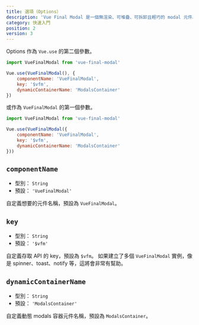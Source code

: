 ```yaml
---
title: 選項（Options）
description: 'Vue Final Modal 是一個無渲染、可堆疊、可拆卸且輕巧的 modal 元件。'
category: 快速入門
position: 2
version: 3
---
```


Options 作為 `Vue.use` 的第二個參數。

```js
import VueFinalModal from 'vue-final-modal'

Vue.use(VueFinalModal(), { 
    componentName: 'VueFinalModal',
    key: '$vfm',    
    dynamicContainerName: 'ModalsContainer'
})
```

或作為 `VueFinalModal` 的第一個參數。

```js
import VueFinalModal from 'vue-final-modal'

Vue.use(VueFinalModal({ 
    componentName: 'VueFinalModal',
    key: '$vfm',    
    dynamicContainerName: 'ModalsContainer'
}))
```

## `componentName`

- 型別： `String`
- 預設： `'VueFinalModal'`

自定義想要的元件名稱，預設為 `VueFinalModal`。

## `key`

- 型別： `String`
- 預設： `'$vfm'`

自定義存取 API 的 key，預設為 `$vfm`。
<alert>如果建立了多個 `VueFinalModal` 實例，像是 spinner、toast、notify 等，這將會非常有幫助。</alert>

## `dynamicContainerName`

- 型別： `String`
- 預設： `'ModalsContainer'`

自定義動態 modals 容器元件名稱，預設為 `ModalsContainer`。
